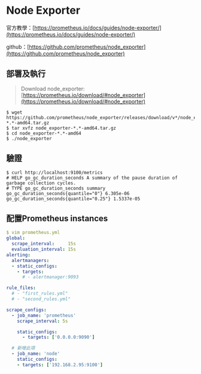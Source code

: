 # Node Exporter
官方教學：[https://prometheus.io/docs/guides/node-exporter/](https://prometheus.io/docs/guides/node-exporter/)

github：[https://github.com/prometheus/node_exporter](https://github.com/prometheus/node_exporter)

## 部署及執行
> Download node_exporter:[https://prometheus.io/download/#node_exporter](https://prometheus.io/download/#node_exporter)

```shell
$ wget https://github.com/prometheus/node_exporter/releases/download/v*/node_exporter-*.*-amd64.tar.gz
$ tar xvfz node_exporter-*.*-amd64.tar.gz
$ cd node_exporter-*.*-amd64
$ ./node_exporter
```

## 驗證
```shell
$ curl http://localhost:9100/metrics
# HELP go_gc_duration_seconds A summary of the pause duration of garbage collection cycles.
# TYPE go_gc_duration_seconds summary
go_gc_duration_seconds{quantile="0"} 6.305e-06
go_gc_duration_seconds{quantile="0.25"} 1.5337e-05
```

## 配置Prometheus instances
```yaml
$ vim prometheus.yml
global:
  scrape_interval:     15s
  evaluation_interval: 15s
alerting:
  alertmanagers:
  - static_configs:
    - targets:
      # - alertmanager:9093

rule_files:
  # - "first_rules.yml"
  # - "second_rules.yml"

scrape_configs:
  - job_name: 'prometheus'
    scrape_interval: 5s

    static_configs:
      - targets: ['0.0.0.0:9090']

  # 新增此項
  - job_name: 'node'
    static_configs:
    - targets: ['192.168.2.95:9100']
```